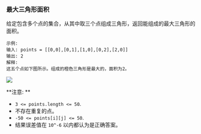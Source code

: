 ### 最大三角形面积 ###
给定包含多个点的集合，从其中取三个点组成三角形，返回能组成的最大三角形的面积。

```
示例:
输入: points = [[0,0],[0,1],[1,0],[0,2],[2,0]]
输出: 2
解释: 
这五个点如下图所示。组成的橙色三角形是最大的，面积为2。
```

![](https://s3-lc-upload.s3.amazonaws.com/uploads/2018/04/04/1027.png)

**注意: **

* `3 <= points.length <= 50`.
* 不存在重复的点。
* `-50 <= points[i][j] <= 50`.
* 结果误差值在 `10^-6` 以内都认为是正确答案。

